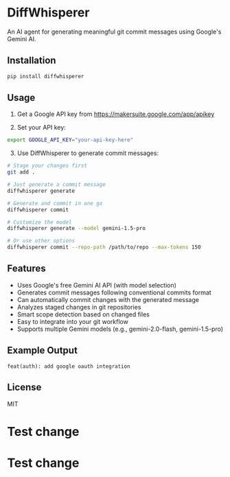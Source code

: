 # DiffWhisperer

An AI agent for generating meaningful git commit messages using Google's Gemini AI.

## Installation

```bash
pip install diffwhisperer
```

## Usage

1. Get a Google API key from https://makersuite.google.com/app/apikey

2. Set your API key:
```bash
export GOOGLE_API_KEY="your-api-key-here"
```

3. Use DiffWhisperer to generate commit messages:
```bash
# Stage your changes first
git add .

# Just generate a commit message
diffwhisperer generate

# Generate and commit in one go
diffwhisperer commit

# Customize the model
diffwhisperer generate --model gemini-1.5-pro

# Or use other options
diffwhisperer commit --repo-path /path/to/repo --max-tokens 150
```

## Features

- Uses Google's free Gemini AI API (with model selection)
- Generates commit messages following conventional commits format
- Can automatically commit changes with the generated message
- Analyzes staged changes in git repositories
- Smart scope detection based on changed files
- Easy to integrate into your git workflow
- Supports multiple Gemini models (e.g., gemini-2.0-flash, gemini-1.5-pro)

## Example Output

```
feat(auth): add google oauth integration
```

## License

MIT
# Test change
# Test change
